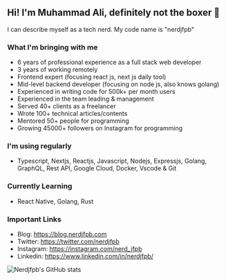 ## Hi! I'm Muhammad Ali, definitely not the boxer 👋

I can describe myself as a tech nerd. My code name is "nerdjfpb"

### What I'm bringing with me
- 6 years of professional experience as a full stack web developer
- 3 years of working remotely
- Frontend expert (focusing react js, next js daily tool)
- Mid-level backend developer (focusing on node js, also knows golang)
- Experienced in writing code for 500k+ per month users
- Experienced in the team leading & management
- Served 40+ clients as a freelancer
- Wrote 100+ technical articles/contents
- Mentored 50+ people for programming
- Growing 45000+ followers on Instagram for programming


### I'm using regularly
- Typescript, Nextjs, Reactjs, Javascript, Nodejs, Expressjs, Golang, GraphQL, Rest API, Google Cloud, Docker, Vscode & Git


### Currently Learning
- React Native, Golang, Rust


### Important Links
- Blog: https://blog.nerdjfpb.com
- Twitter: https://twitter.com/nerdjfpb
- Instagram: https://instagram.com/nerd_jfpb
- Linkedin: https://www.linkedin.com/in/nerdjfpb/


![Nerdjfpb's GitHub stats](https://github-readme-stats.vercel.app/api?username=nerdjfpb&show_icons=true&theme=prussian)
